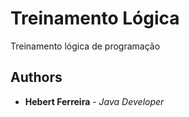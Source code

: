 # Treinamento Lógica

Treinamento lógica de programação


## Authors

* **Hebert Ferreira** - *Java Developer* 





